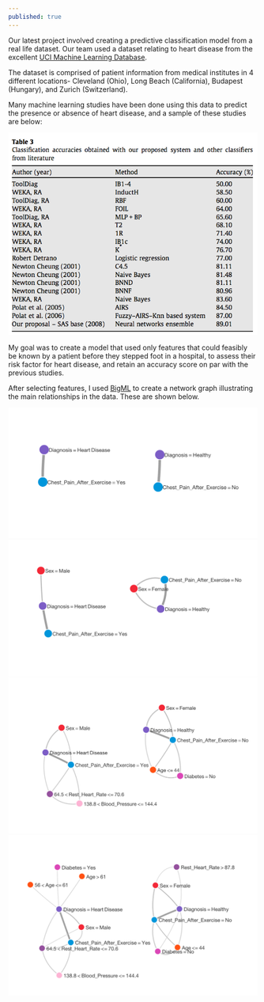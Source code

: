 ```yaml
---
published: true
---
```


Our latest project involved creating a predictive classification model from a real life dataset.  Our team used a dataset relating to heart disease from the excellent [UCI Machine Learning Database](https://archive.ics.uci.edu/ml/datasets/Heart+Disease).  

The dataset is comprised of patient information from medical institutes in 4 different locations- Cleveland (Ohio), Long Beach (California), Budapest (Hungary), and Zurich (Switzerland).  

Many machine learning studies have been done using this data to predict the presence or absence of heart disease, and a sample of these studies are below:


![prev_studies.png](https://raw.githubusercontent.com/shermanash/shermanash.github.io/master/images/prev_studies.png)

My goal was to create a model that used only features that could feasibly be known by a patient before they stepped foot in a hospital, to assess their risk factor for heart disease, and retain an accuracy score on par with the previous studies.

After selecting features, I used [BigML](https://bigml.com/) to create a network graph illustrating the main relationships in the data.  These are shown below.

![Net1.png](https://raw.githubusercontent.com/shermanash/shermanash.github.io/master/images/Net1.png)
![Net2.png](https://raw.githubusercontent.com/shermanash/shermanash.github.io/master/images/Net2.png)
![Net4.png](https://raw.githubusercontent.com/shermanash/shermanash.github.io/master/images/Net4.png)
![Net5.png](https://raw.githubusercontent.com/shermanash/shermanash.github.io/master/images/Net5.png)

